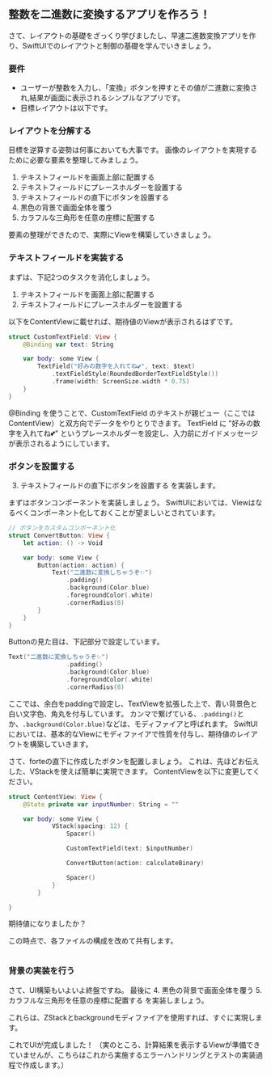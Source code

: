 ## 整数を二進数に変換するアプリを作ろう！
さて、レイアウトの基礎をざっくり学びましたし、早速二進数変換アプリを作り、SwiftUIでのレイアウトと制御の基礎を学んでいきましょう。

### 要件
- ユーザーが整数を入力し、「変換」ボタンを押すとその値が二進数に変換され,結果が画面に表示されるシンプルなアプリです。
- 目標レイアウトは以下です。

### レイアウトを分解する
目標を逆算する姿勢は何事においても大事です。
画像のレイアウトを実現するために必要な要素を整理してみましょう。

1. テキストフィールドを画面上部に配置する
2. テキストフィールドにプレースホルダーを設置する
3. テキストフィールドの直下にボタンを設置する
4. 黒色の背景で画面全体を覆う
5. カラフルな三角形を任意の座標に配置する

要素の整理ができたので、実際にViewを構築していきましょう。

### テキストフィールドを実装する
まずは、下記2つのタスクを消化しましょう。
1. テキストフィールドを画面上部に配置する
2. テキストフィールドにプレースホルダーを設置する

以下をContentViewに載せれば、期待値のViewが表示されるはずです。
```swift
struct CustomTextField: View {
    @Binding var text: String

    var body: some View {
        TextField("好みの数字を入れてね💕", text: $text)
            .textFieldStyle(RoundedBorderTextFieldStyle())
            .frame(width: ScreenSize.width * 0.75)
    }
}
```
@Binding を使うことで、CustomTextField のテキストが親ビュー（ここではContentView）と双方向でデータをやりとりできます。
TextField に "好みの数字を入れてね💕" というプレースホルダーを設定し、入力前にガイドメッセージが表示されるようにしています。

### ボタンを設置する
3. テキストフィールドの直下にボタンを設置する を実装します。

まずはボタンコンポーネントを実装しましょう。
SwiftUIにおいては、Viewはなるべくコンポーネント化しておくことが望ましいとされています。
```swift
// ボタンをカスタムコンポーネント化
struct ConvertButton: View {
    let action: () -> Void

    var body: some View {
        Button(action: action) {
            Text("二進数に変換しちゃうぞ✨")
                .padding()
                .background(Color.blue)
                .foregroundColor(.white)
                .cornerRadius(8)
        }
    }
}
```
Buttonの見た目は、下記部分で設定しています。
```swift
Text("二進数に変換しちゃうぞ✨")
                .padding()
                .background(Color.blue)
                .foregroundColor(.white)
                .cornerRadius(8)
```
ここでは、余白をpaddingで設定し、TextViewを拡張した上で、青い背景色と白い文字色、角丸を付与しています。
カンマで繋げている、`.padding()`とか、`.background(Color.blue)`などは、モディファイアと呼ばれます。
SwiftUIにおいては、基本的なViewにモディファイアで性質を付与し、期待値のレイアウトを構築していきます。

さて、forteの直下に作成したボタンを配置しましょう。
これは、先ほどお伝えした、VStackを使えば簡単に実現できます。
ContentViewを以下に変更してください。
```swift
struct ContentView: View {
    @State private var inputNumber: String = ""

    var body: some View {
            VStack(spacing: 12) {
                Spacer()

                CustomTextField(text: $inputNumber)

                ConvertButton(action: calculateBinary)

                Spacer()
            }
        }

}
```
期待値になりましたか？

この時点で、各ファイルの構成を改めて共有します。
```swift

```

### 背景の実装を行う
さて、UI構築もいよいよ終盤ですね。
最後に
4. 黒色の背景で画面全体を覆う
5. カラフルな三角形を任意の座標に配置する
を実装しましょう。

これらは、ZStackとbackgroundモディファイアを使用すれば、すぐに実現します。

これでUIが完成しました！
（実のところ、計算結果を表示するViewが準備できていませんが、こちらはこれから実施するエラーハンドリングとテストの実装過程で作成します。）